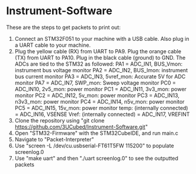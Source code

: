 # Instrument-Software
These are the steps to get packets to print out:
  1. Connect an STM32F051 to your machine with a USB cable. Also plug in a UART cable to your machine.
  2. Plug the yellow cable (RX) from UART to PA9. Plug the orange cable (TX) from UART to PA10. Plug in the black cable (ground) to GND. The ADCs are tied      to the STM32 as followed:
         PA1 = ADC_IN1, BUS_Vmon: instrument bus voltage monitor
				 PA2 = ADC_IN2, BUS_Imon: instrument bus current monitor
				 PA3 = ADC_IN3, 5vref_mon: Accurate 5V for ADC monitor
				 PA7 = ADC_IN7, SWP_mon: Sweep voltage monitor
				 PC0 = ADC_IN10, 2v5_mon: power monitor
				 PC1 = ADC_IN11, 3v3_mon: power monitor
				 PC2 = ADC_IN12, 5v_mon: power monitor
				 PC3 = ADC_IN13, n3v3_mon: power monitor
				 PC4 = ADC_IN14, n5v_mon: power monitor
				 PC5 = ADC_IN15, 15v_mon: power monitor
				 temp: (internally connected) = ADC_IN16, VSENSE
				 Vref: (internally connected) = ADC_IN17, VREFINT
  3. Clone the repository using "git clone https://github.com/3UCubed/Instrument-Software.git"
  4. Open "STM32-Firmware" with the STM32CubeIDE, and run main.c
  5. Navigate to "Packet-Interpreter"
  6. Use "screen -L /dev/cu.usbserial-FT61T5FW 115200" to populate screenlog.0
  7. Use "make uart" and then "./uart screenlog.0" to see the outputted packets
